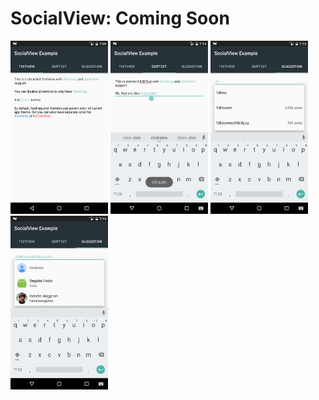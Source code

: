 SocialView: Coming Soon
=======================

<img src="/art/textview.png" width="156">
<img src="/art/edittext.png" width="156">
<img src="/art/suggestion_hashtag.png" width="156">
<img src="/art/suggestion_mention.png" width="156">